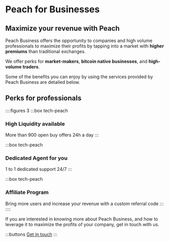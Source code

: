 # Peach for Businesses
## Maximize your revenue with Peach

Peach Business offers the opportunity to companies and high volume professionals to maximize their profits by tapping into a market with **higher premiums** than traditional exchanges.

We offer perks for **market-makers**, **bitcoin native businesses**, and **high-volume traders**.

Some of the benefits you can enjoy by using the services provided by Peach Business are detailed below.

## Perks for professionals
::::figures 3
:::box tech-peach
### High Liquidity available
More than 900 open buy offers 24h a day
:::

:::box tech-peach
### Dedicated Agent for you
1 to 1 dedicated support 24/7
:::

:::box tech-peach
### Affiliate Program
Bring more users and increase your revenue with a custom referral code
:::
::::

If you are interested in knowing more about Peach Business, and how to leverage it to maximize the profits of your company, get in touch with us.

:::buttons
[Get in touch](mailto:$contactEmail$)
:::
